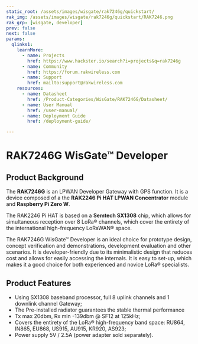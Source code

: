 ```yaml
---
static_root: /assets/images/wisgate/rak7246g/quickstart/
rak_img: /assets/images/wisgate/rak7246g/quickstart/RAK7246.png
rak_grp: [wisgate, developer]
prev: false
next: false
params:
  qlinks1:
    learnMore:
      - name: Projects
        href: https://www.hackster.io/search?i=projects&q=rak7246g
      - name: Community
        href: https://forum.rakwireless.com
      - name: Support
        href: mailto:support@rakwireless.com
    resources:
      - name: Datasheet
        href: /Product-Categories/WisGate/RAK7246G/Datasheet/
      - name: User Manual
        href: /user-manual/
      - name: Deployment Guide
        href: /deployment-guide/

---
```


# RAK7246G WisGate™ Developer

<rk-img
  :src="`${$frontmatter.static_root}/rak7246.jpg`"
  width="100%"
  caption="RAK7246G WisGate™ Developer"
/>

## Product Background

The **RAK7246G** is an LPWAN Developer Gateway with GPS function. It is a device composed of a the **RAK2246 Pi HAT LPWAN Concentrator** module and **Raspberry Pi Zero W**.

The RAK2246 Pi HAT is based on a **Semtech SX1308** chip, which allows for simultaneous reception over 8 LoRa® channels, which cover the entirety of the international high-frequency LoRaWAN® space.

The RAK7246G WisGate™ Developer is an ideal choice for prototype design, concept verification and demonstrations, development evaluation and other scenarios. It is developer-friendly due to its minimalistic design that reduces cost and allows for easily accessing the internals. It is easy to set-up, which makes it a good choice for both experienced and novice LoRa® specialists.

<rk-btn
  src="/Product-Categories/WisGate/RAK7246G/Quickstart/"
  label="Get Started with RAK7246G WisGate™ Developer"
/>

<rk-quick-links :params="$page.frontmatter.params.qlinks1" />

## Product Features

- Using SX1308 baseband processor, full 8 uplink channels and 1 downlink channel Gateway;
- The Pre-installed radiator guarantees the stable thermal performance
- Tx max 20dbm, Rx min -139dbm @ SF12 at 125kHz;
- Covers the entirety of the LoRa® high-frequency band space: RU864, IN865, EU868, US915, AU915, KR920, AS923;
- Power supply 5V / 2.5A (power adapter sold separately).

<rk-btn
  src="https://store.rakwireless.com/products/rak7246-lorawan-developer-gateway"
  label="Buy a RAK7246G WisGate™ Developer"
  _blank
/>